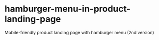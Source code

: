 # hamburger-menu-in-product-landing-page
Mobile-friendly product landing page with hamburger menu (2nd version) 
